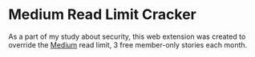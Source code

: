 # Medium Read Limit Cracker

As a part of my study about security, this web extension was created to override the [Medium][medium] read limit, 3 free member-only stories each month.

[medium]: <https://medium.com/>
